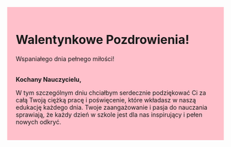 <div style="background-color: #ffc0cb; padding: 20px;">

<h1>Walentynkowe Pozdrowienia!</h1>
    Wspaniałego dnia pełnego miłości!

<br>**Kochany Nauczycielu,**

W tym szczególnym dniu chciałbym serdecznie podziękować Ci za całą Twoją ciężką pracę i poświęcenie, które wkładasz w naszą edukację każdego dnia. Twoje zaangażowanie i pasja do nauczania sprawiają, że każdy dzień w szkole jest dla nas inspirujący i pełen nowych odkryć.

</div>
